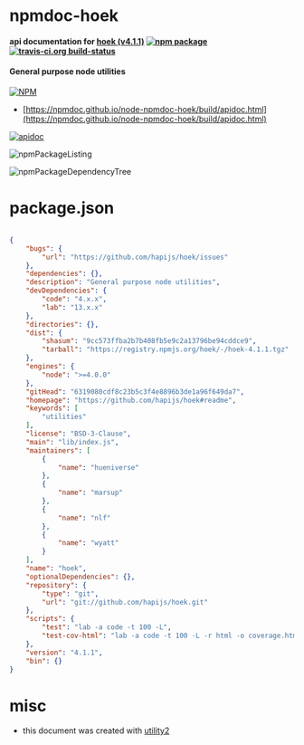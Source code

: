 # npmdoc-hoek

#### api documentation for  [hoek (v4.1.1)](https://github.com/hapijs/hoek#readme)  [![npm package](https://img.shields.io/npm/v/npmdoc-hoek.svg?style=flat-square)](https://www.npmjs.org/package/npmdoc-hoek) [![travis-ci.org build-status](https://api.travis-ci.org/npmdoc/node-npmdoc-hoek.svg)](https://travis-ci.org/npmdoc/node-npmdoc-hoek)

#### General purpose node utilities

[![NPM](https://nodei.co/npm/hoek.png?downloads=true&downloadRank=true&stars=true)](https://www.npmjs.com/package/hoek)

- [https://npmdoc.github.io/node-npmdoc-hoek/build/apidoc.html](https://npmdoc.github.io/node-npmdoc-hoek/build/apidoc.html)

[![apidoc](https://npmdoc.github.io/node-npmdoc-hoek/build/screenCapture.buildCi.browser.%252Ftmp%252Fbuild%252Fapidoc.html.png)](https://npmdoc.github.io/node-npmdoc-hoek/build/apidoc.html)

![npmPackageListing](https://npmdoc.github.io/node-npmdoc-hoek/build/screenCapture.npmPackageListing.svg)

![npmPackageDependencyTree](https://npmdoc.github.io/node-npmdoc-hoek/build/screenCapture.npmPackageDependencyTree.svg)



# package.json

```json

{
    "bugs": {
        "url": "https://github.com/hapijs/hoek/issues"
    },
    "dependencies": {},
    "description": "General purpose node utilities",
    "devDependencies": {
        "code": "4.x.x",
        "lab": "13.x.x"
    },
    "directories": {},
    "dist": {
        "shasum": "9cc573ffba2b7b408fb5e9c2a13796be94cddce9",
        "tarball": "https://registry.npmjs.org/hoek/-/hoek-4.1.1.tgz"
    },
    "engines": {
        "node": ">=4.0.0"
    },
    "gitHead": "6319080cdf8c23b5c3f4e8896b3de1a96f649da7",
    "homepage": "https://github.com/hapijs/hoek#readme",
    "keywords": [
        "utilities"
    ],
    "license": "BSD-3-Clause",
    "main": "lib/index.js",
    "maintainers": [
        {
            "name": "hueniverse"
        },
        {
            "name": "marsup"
        },
        {
            "name": "nlf"
        },
        {
            "name": "wyatt"
        }
    ],
    "name": "hoek",
    "optionalDependencies": {},
    "repository": {
        "type": "git",
        "url": "git://github.com/hapijs/hoek.git"
    },
    "scripts": {
        "test": "lab -a code -t 100 -L",
        "test-cov-html": "lab -a code -t 100 -L -r html -o coverage.html"
    },
    "version": "4.1.1",
    "bin": {}
}
```



# misc
- this document was created with [utility2](https://github.com/kaizhu256/node-utility2)
